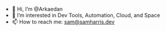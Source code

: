 - 👋 Hi, I’m @Arkaedan
- 👀 I’m interested in Dev Tools, Automation, Cloud, and Space
- 📫 How to reach me: sam@samharris.dev
